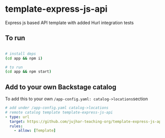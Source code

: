 # template-express-js-api

Express js based API template with added Hurl integration tests

## To run

```bash

# install deps
(cd app && npm i)

# to run
(cd app && npm start)

```

## Add to your own Backstage catalog

To add this to your own `/app-config.yaml: catalog->locations`section

```yaml
# add under /app-config.yaml catalog->locations
# remote catalog template template-express-js-api
- type: url
  target: https://github.com/jujhar-teaching-org/template-express-js-api/blob/main/backstage-catalog-template.yaml
  rules:
    - allow: [Template]
```
